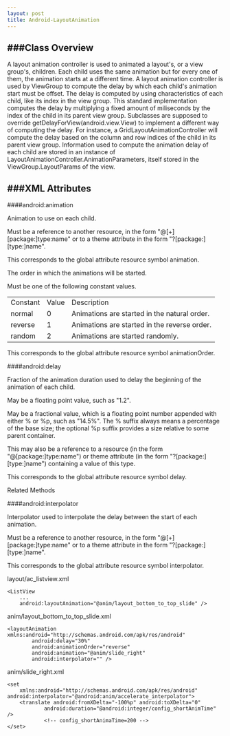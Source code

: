 ```yaml
---
layout: post
title: Android-LayoutAnimation
---
```


###Class Overview
---
A layout animation controller is used to animated a layout's, or a view group's, children. Each child uses the same animation but for every one of them, the animation starts at a different time. A layout animation controller is used by ViewGroup to compute the delay by which each child's animation start must be offset. The delay is computed by using characteristics of each child, like its index in the view group. This standard implementation computes the delay by multiplying a fixed amount of miliseconds by the index of the child in its parent view group. Subclasses are supposed to override getDelayForView(android.view.View) to implement a different way of computing the delay. For instance, a GridLayoutAnimationController will compute the delay based on the column and row indices of the child in its parent view group. Information used to compute the animation delay of each child are stored in an instance of LayoutAnimationController.AnimationParameters, itself stored in the ViewGroup.LayoutParams of the view.

###XML Attributes
---
####android:animation

Animation to use on each child.

Must be a reference to another resource, in the form "@[+][package:]type:name" or to a theme attribute in the form "?[package:][type:]name".

This corresponds to the global attribute resource symbol animation.

The order in which the animations will be started.

Must be one of the following constant values.

<table>
<tr>
<td>Constant</td>
<td>Value</td>
<td>Description</td>
</tr>
<tr>
<td>normal</td>
<td>0</td>
<td>Animations are started in the natural order.</td>
</tr>
<tr>
<td>reverse</td>
<td>1</td>
<td>Animations are started in the reverse order.</td>
</tr>
<tr>
<td>random</td>
<td>2</td>
<td>Animations are started randomly.</td>
</tr>
</table>

This corresponds to the global attribute resource symbol animationOrder.

####android:delay

Fraction of the animation duration used to delay the beginning of the animation of each child.

May be a floating point value, such as "1.2".

May be a fractional value, which is a floating point number appended with either % or %p, such as "14.5%". The % suffix always means a percentage of the base size; the optional %p suffix provides a size relative to some parent container.

This may also be a reference to a resource (in the form "@[package:]type:name") or theme attribute (in the form "?[package:][type:]name") containing a value of this type.

This corresponds to the global attribute resource symbol delay.

Related Methods

####android:interpolator

Interpolator used to interpolate the delay between the start of each animation.

Must be a reference to another resource, in the form "@[+][package:]type:name" or to a theme attribute in the form "?[package:][type:]name".

This corresponds to the global attribute resource symbol interpolator.

layout/ac_listview.xml

```
<ListView 
	...
    android:layoutAnimation="@anim/layout_bottom_to_top_slide" />
```
 
anim/layout_bottom_to_top_slide.xml

```
<layoutAnimation xmlns:android="http://schemas.android.com/apk/res/android"
        android:delay="30%"
        android:animationOrder="reverse"
        android:animation="@anim/slide_right"
        android:interpolator="" />
```

anim/slide_right.xml

```
<set 
	xmlns:android="http://schemas.android.com/apk/res/android" 	android:interpolator="@android:anim/accelerate_interpolator">
    <translate android:fromXDelta="-100%p" android:toXDelta="0"
            android:duration="@android:integer/config_shortAnimTime" /> 
            <!-- config_shortAnimaTime=200 -->
</set>
```

